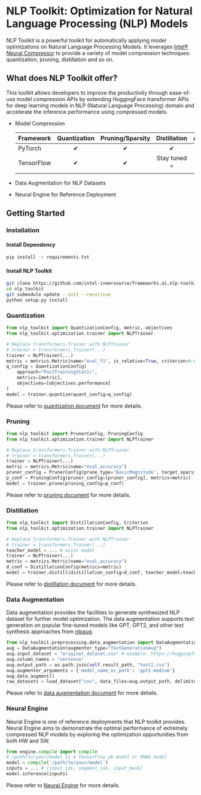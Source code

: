 # NLP Toolkit: Optimization for Natural Language Processing (NLP) Models
NLP Toolkit is a powerful toolkit for automatically applying model optimizations on Natural Language Processing Models. It leverages [Intel® Neural Compressor](https://intel.github.io/neural-compressor) to provide a variety of model compression techniques: quantization, pruning, distillation and so on.

## What does NLP Toolkit offer?
This toolkit allows developers to improve the productivity through ease-of-use model compression APIs by extending HuggingFace transformer APIs for deep learning models in NLP (Natural Language Processing) domain and accelerate the inference performance using compressed models.

- Model Compression

    |Framework          |Quantization |Pruning/Sparsity |Distillation |AutoDistillation |
    |-------------------|:-----------:|:---------------:|:-----------:|:--------------:|
    |PyTorch            |&#10004;     |&#10004;         |&#10004;     |&#10004;        |
    |TensorFlow         |&#10004;     |&#10004;         |Stay tuned :star:|Stay tuned :star:|

- Data Augmentation for NLP Datasets
- Neural Engine for Reference Deployment

## Getting Started
### Installation
#### Install Dependency
```bash
pip install -r requirements.txt
```

#### Install NLP Toolkit
```bash
git clone https://github.com/intel-innersource/frameworks.ai.nlp-toolkit.intel-nlp-toolkit.git nlp_toolkit
cd nlp_toolkit
git submodule update --init --recursive
python setup.py install
```

### Quantization
```python
from nlp_toolkit import QuantizationConfig, metric, objectives
from nlp_toolkit.optimization.trainer import NLPTrainer

# Replace transformers.Trainer with NLPTrainer
# trainer = transformers.Trainer(...)
trainer = NLPTrainer(...)
metric = metrics.Metric(name="eval_f1", is_relative=True, criterion=0.01)
q_config = QuantizationConfig(
    approach="PostTrainingStatic",
    metrics=[metric],
    objectives=[objectives.performance]
)
model = trainer.quantize(quant_config=q_config)
```

Please refer to [quantization document](docs/quantization.md) for more details.

### Pruning
```python
from nlp_toolkit import PrunerConfig, PruningConfig
from nlp_toolkit.optimization.trainer import NLPTrainer

# Replace transformers.Trainer with NLPTrainer
# trainer = transformers.Trainer(...)
trainer = NLPTrainer(...)
metric = metrics.Metric(name="eval_accuracy")
pruner_config = PrunerConfig(prune_type='BasicMagnitude', target_sparsity_ratio=0.9)
p_conf = PruningConfig(pruner_config=[pruner_config], metrics=metric)
model = trainer.prune(pruning_config=p_conf)
```

Please refer to [pruning document](docs/pruning.md) for more details.

### Distillation
```python
from nlp_toolkit import DistillationConfig, Criterion
from nlp_toolkit.optimization.trainer import NLPTrainer

# Replace transformers.Trainer with NLPTrainer
# trainer = transformers.Trainer(...)
teacher_model = ... # exist model
trainer = NLPTrainer(...)
metric = metrics.Metric(name="eval_accuracy")
d_conf = DistillationConfig(metrics=metric)
model = trainer.distill(distillation_config=d_conf, teacher_model=teacher_model)
```

Please refer to [distillation document](docs/distillation.md) for more details.

### Data Augmentation
Data augmentation provides the facilities to generate synthesized NLP dataset for further model optimization. The data augmentation supports text generation on popular fine-tuned models like GPT, GPT2, and other text synthesis approaches from [nlpaug](https://github.com/makcedward/nlpaug).

```python
from nlp_toolkit.preprocessing.data_augmentation import DataAugmentation
aug = DataAugmentation(augmenter_type="TextGenerationAug")
aug.input_dataset = "original_dataset.csv" # example: https://huggingface.co/datasets/glue/viewer/sst2/train
aug.column_names = "sentence"
aug.output_path = os.path.join(self.result_path, "test2.cvs")
aug.augmenter_arguments = {'model_name_or_path': 'gpt2-medium'}
aug.data_augment()
raw_datasets = load_dataset("csv", data_files=aug.output_path, delimiter="\t", split="train")
```

Please refer to [data augmentation document](docs/data_augmentation.md) for more details.

### Neural Engine
Neural Engine is one of reference deployments that NLP toolkit provides. Neural Engine aims to demonstrate the optimal performance of extremely compressed NLP models by exploring the optimization opportunities from both HW and SW.

```python
from engine.compile import compile
# /path/to/your/model is a TensorFlow pb model or ONNX model
model = compile('/path/to/your/model')
inputs = ... # [input_ids, segment_ids, input_mask]
model.inference(inputs)
```

Please refer to [Neural Engine](examples/deployment/) for more details.
